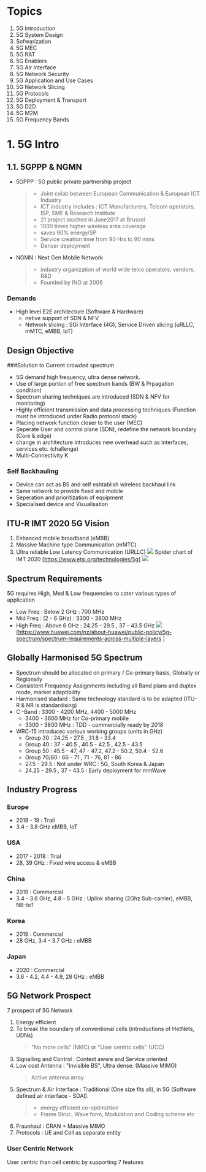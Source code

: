 # Topics
1. 5G Introduction
2. 5G System Design 
3. Sofwarization 
4. 5G MEC
5. 5G RAT
6. 5G Enablers 
7. 5G Air Interface
8. 5G Network Security 
9. 5G Application and Use Cases
11. 5G Network Slicing
12. 5G Protocols
13. 5G Deployment & Transport 
14. 5G D2D
15. 5G M2M
16. 5G Frequency Bands

# 1. 5G Intro
## 1.1. 5GPPP & NGMN 
* 5GPPP : 5G public private partnership project 
    > * Joint colab between European Communication & European ICT Industry 
    > * ICT industry includes : ICT Manufacturers, Telcom operators, ISP, SME & Research Institute 
    > * 21 project lauched in June2017 at Brussel 
    > * 1000 times higher wireless area coverage 
    > * saves 90% energy/SP 
    > * Service creation time from 90 Hrs to 90 mins 
    > * Denser deployment
* NGMN : Next Gen Mobile Network 
    > * industry organization of world wide telco operators, vendors, R&D 
    > * Founded by INO at 2006
    > 
### Demands 
* High level E2E architecture (Software & Hardware)
    * netive support of SDN & NFV 
    * Network slicing : SGi Interface (4G), Service Driven slicing (uRLLC, mMTC, eMBB, IoT)
    
## Design Objective 
###Solution to Current crowded spectrum
* 5G demand high frequency, ultra dense network.
* Use of large portion of free spectrum bands (BW & Prpagation condition)
* Spectrum sharing techniques are introduced (SDN & NFV for monitoring)
* Highly efficient transmission and data processing techniques (Function must be introduced under Radio
protocol stack)
* Placing network function closer to the user (MEC)
* Seperate User and control plane (SDN), redefine the network boundary (Core & edge)
* change in architecture introduces new overhead such as interfaces, services etc. (challenge)
* Multi-Connectivity K
### Self Backhauling
* Device can act as BS and self eshtablish wireless backhaul link 
* Same network to provide fixed and mobile 
* Seperation and prioritization of equipment 
* Specialised device and Visualisation

## ITU-R IMT 2020 5G Vision 
1. Enhanced mobile broadband (eMBB)
2. Massive Machine type Communication (mMTC)
3. Ultra reliable Low Latency Communication (URLLC)
![](pics/5G%20Vison.png)
Spider chart of IMT 2020 [https://www.etsi.org/technologies/5g]
![](pics/IMT-advanced-spider-chart.png)

## Spectrum Requirements 
5G requires High, Med & Low frequencies to cater various types of application 
* Low Freq  : Below 2 GHz : 700 MHz  
* Mid Freq  : (2 - 6 GHz)  : 3300 - 3800 MHz 
* High Freq : Above 6 GHz : 24.25 - 29.5 , 37 - 43.5 GHz
![](pics/spectrum-requirements-02.png)
[https://www.huawei.com/nz/about-huawei/public-policy/5g-spectrum/spectrum-requirements-across-multiple-layers
]
## Globally Harmonised 5G Spectrum 
* Spectrum should be allocated on primary / Co-primary basis, Globally or Regionally 
* Consistent Frequency Assignments including all Band plans and duplex mode,  market adaptibility
* Harmonised stadard : Same technology standard is to be adapted (ITU-R & NR is standardising)
* C -Band : 3300 - 4200 MHz, 4400 - 5000 MHz 
    * 3400 - 3600 MHz for Co-primary mobile 
    * 3300 - 3800 MHz : TDD - commercially ready by 2018
* WRC-15 introducec various working groups (units in GHz)
    * Group 30 : 24.25 - 27.5 , 31.8 - 33.4 
    * Group 40 : 37 - 40.5 , 40.5 - 42.5 , 42.5 - 43.5 
    * Group 50 : 45.5 - 47, 47 - 47.2, 47.2 - 50.2, 50.4 - 52.6
    * Group 70/80 : 66 - 71 , 71 - 76, 81 - 86 
    * 27.5 - 29.5 : Not under WRC : 5G, South Korea & Japan 
    * 24.25 - 29.5 , 37 - 43.5 : Early deployment for mmWave 

## Industry Progress 
### Europe 
* 2018 - 19 : Trail 
* 3.4 - 3.8 GHz eMBB, IoT
### USA
* 2017 - 2018 : Trial 
* 28, 39 GHz : Fixed wire access & eMBB
### China
* 2019 : Commercial 
* 3.4 - 3.6 GHz, 4.8 - 5 GHz : Uplink sharing (2Ghz Sub-carrier), eMBB, NB-IoT
### Korea 
* 2019 : Commercial 
* 28 GHz, 3.4 - 3.7 GHz : eMBB
### Japan
* 2020 : Commercial 
* 3.6 - 4.2, 4.4 - 4.9, 28 GHz : eMBB

## 5G Network Prospect
7 prospect of 5G Network 
1. Energy efficient 
2. To break the boundary of conventional cells (introductions of HetNets, UDNs)
   > "No more cells" (NMC) or "User centric cells" (UCC)
3. Signalling and Control : Context aware and Service oriented 
4. Low cost Antenna : "Invisible BS", Ultra dense. (Massive MIMO)
    > Active antenna array 
5. Spectrum & Air Interface : Traditional (One size fits all), in 5G (Software defined air interface -
SDAI). 
    >* energy efficient co-optimiztion 
    >*  Frame Struc, Wave form, Modulation and Coding scheme etc
6. Fraunhaul : CRAN + Massive MIMO
7. Protocols : UE and Cell as separate entity 

### User Centric Network 
User centric than cell centric by supporting 7 features  
